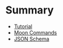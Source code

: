 # Summary

- [Tutorial](./tutorial.md)
- [Moon Commands](./commands.md)
- [JSON Schema](./json_schema.md)
